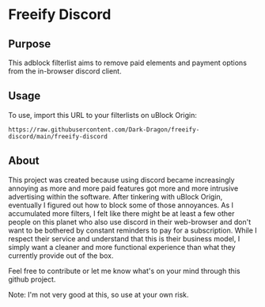 # Freeify Discord
## Purpose
This adblock filterlist aims to remove paid elements and payment options from the in-browser discord client.

## Usage
To use, import this URL to your filterlists on uBlock Origin:

```https://raw.githubusercontent.com/Dark-Dragon/freeify-discord/main/freeify-discord```

## About
This project was created because using discord became increasingly annoying as more and more paid features got more and more intrusive advertising within the software. After tinkering with uBlock Origin, eventually I figured out how to block some of those annoyances. As I accumulated more filters, I felt like there might be at least a few other people on this planet who also use discord in their web-browser and don't want to be bothered by constant reminders to pay for a subscription. While I respect their service and understand that this is their business model, I simply want a cleaner and more functional experience than what they currently provide out of the box.

Feel free to contribute or let me know what's on your mind through this github project.

Note: I'm not very good at this, so use at your own risk.
